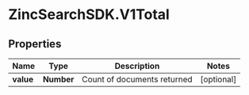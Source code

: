 # ZincSearchSDK.V1Total

## Properties

Name | Type | Description | Notes
------------ | ------------- | ------------- | -------------
**value** | **Number** | Count of documents returned | [optional] 


